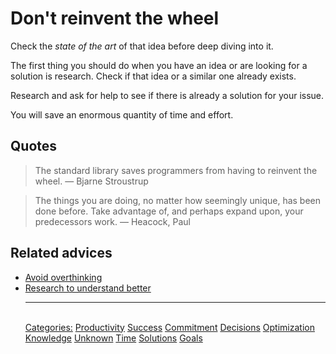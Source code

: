 # Don't reinvent the wheel

Check the _state of the art_ of that idea before deep diving into it.

The first thing you should do when you have an idea or are looking for a solution is research. Check if that idea or a similar one already exists.

Research and ask for help to see if there is already a solution for your issue.

You will save an enormous quantity of time and effort.

## Quotes

> The standard library saves programmers from having to reinvent the wheel. — Bjarne Stroustrup

> The things you are doing, no matter how seemingly unique, has been done before. Take advantage of, and perhaps expand upon, your predecessors work. — Heacock, Paul

## Related advices

- [Avoid overthinking](../Avoid%20overthinking/index.md)
- [Research to understand better](../Research%20to%20understand%20better/index.md)<hr/><br/>[Categories:](../Categories/index.md) [Productivity](../Categories/Productivity.md) [Success](../Categories/Success.md) [Commitment](../Categories/Commitment.md) [Decisions](../Categories/Decisions.md) [Optimization](../Categories/Optimization.md) [Knowledge](../Categories/Knowledge.md) [Unknown](../Categories/Unknown.md) [Time](../Categories/Time.md) [Solutions](../Categories/Solutions.md) [Goals](../Categories/Goals.md)
